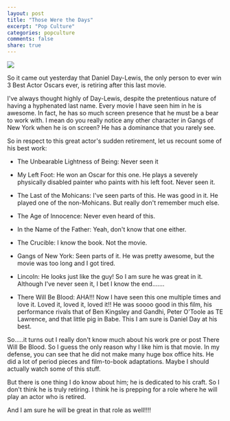 ```yaml
---
layout: post
title: "Those Were the Days"
excerpt: "Pop Culture"
categories: popculture
comments: false
share: true
---
```


![](http://i2.cdn.cnn.com/cnnnext/dam/assets/130219122541-best-actor-daniel-day-lewis-2013-story-top.jpg)




So it came out yesterday that Daniel Day-Lewis, the only person to ever win 3 Best Actor Oscars ever, is retiring after this last movie.


I've always thought highly of Day-Lewis, despite the pretentious nature of having a hyphenated last name. Every movie I have seen him in he is awesome. In fact, he has so much screen presence that he must be a bear to work with. I mean do you really notice any other character in Gangs of New York when he is on screen? He has a dominance that you rarely see. 


So in respect to this great actor's sudden retirement, let us recount some of his best work:


- The Unbearable Lightness of Being: Never seen it


- My Left Foot: He won an Oscar for this one. He plays a severely physically disabled painter who paints with his left foot. Never seen it.


- The Last of the Mohicans: I've seen parts of this. He was good in it. He played one of the non-Mohicans. But really don't remember much else.

- The Age of Innocence: Never even heard of this.

- In the Name of the Father: Yeah, don't know that one either.

- The Crucible: I know the book. Not the movie.

- Gangs of New York: Seen parts of it. He was pretty awesome, but the movie was too long and I got tired.

- Lincoln: He looks just like the guy! So I am sure he was great in it. Although I've never seen it, I bet I know the end.......

- There Will Be Blood: AHA!!! Now I have seen this one multiple times and love it. Loved it, loved it, loved it!! He was soooo good in this film, his performance rivals that of Ben Kingsley and Gandhi, Peter O'Toole as TE Lawrence, and that little pig in Babe. This I am sure is Daniel Day at his best.



So.....it turns out I really don't know much about his work pre or post There Will Be Blood. So I guess the only reason why I like him is that movie. In my defense, you can see that he did not make many huge box office hits. He did a lot of period pieces and film-to-book adaptations. Maybe I should actually watch some of this stuff.


But there is one thing I do know about him; he is dedicated to his craft. So I don't think he is truly retiring. I think he is prepping for a role where he will play an actor who is retired.


And I am sure he will be great in that role as well!!!!





